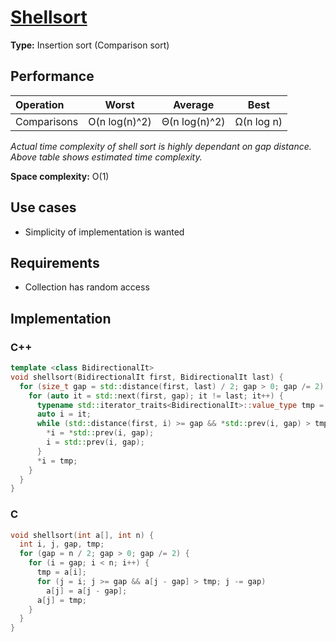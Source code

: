 # [Shellsort​](https://en.wikipedia.org/wiki/Shellsort)

**Type:** Insertion sort (Comparison sort)

## Performance

| Operation   |     Worst     |    Average    |    Best    |
| :---------- | :-----------: | :-----------: | :--------: |
| Comparisons | O(n log(n)^2) | Θ(n log(n)^2) | Ω(n log n) |

_Actual time complexity of shell sort is highly dependant on gap distance. Above table shows estimated time complexity._

**Space complexity:** O(1)

## Use cases

- Simplicity of implementation is wanted

## Requirements

- Collection has random access

## Implementation

### C++

```c++
template <class BidirectionalIt>
void shellsort(BidirectionalIt first, BidirectionalIt last) {
  for (size_t gap = std::distance(first, last) / 2; gap > 0; gap /= 2) {
    for (auto it = std::next(first, gap); it != last; it++) {
      typename std::iterator_traits<BidirectionalIt>::value_type tmp = *it;
      auto i = it;
      while (std::distance(first, i) >= gap && *std::prev(i, gap) > tmp) {
        *i = *std::prev(i, gap);
        i = std::prev(i, gap);
      }
      *i = tmp;
    }
  }
}
```

### C

```c
void shellsort(int a[], int n) {
  int i, j, gap, tmp;
  for (gap = n / 2; gap > 0; gap /= 2) {
    for (i = gap; i < n; i++) {
      tmp = a[i];
      for (j = i; j >= gap && a[j - gap] > tmp; j -= gap)
        a[j] = a[j - gap];
      a[j] = tmp;
    }
  }
}
```
